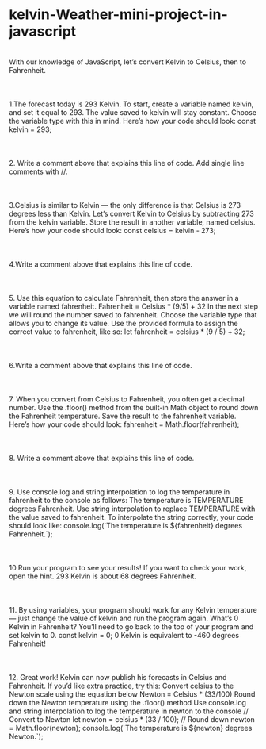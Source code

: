 # kelvin-Weather-mini-project-in-javascript<br>
</br>
With our knowledge of JavaScript, let’s convert Kelvin to Celsius, then to Fahrenheit.<br>
</br>
<br>
</br>
1.The forecast today is 293 Kelvin. To start, create a variable named kelvin, and set it equal to 293.
The value saved to kelvin will stay constant. Choose the variable type with this in mind.
Here’s how your code should look:
const kelvin = 293;
<br>
</br>
<br>
</br>
2. Write a comment above that explains this line of code.
Add single line comments with //.
<br>
</br>
<br>
</br>
3.Celsius is similar to Kelvin — the only difference is that Celsius is 273 degrees less than Kelvin.
Let’s convert Kelvin to Celsius by subtracting 273 from the kelvin variable. Store the result in another variable, named celsius.
Here’s how your code should look:
const celsius = kelvin - 273;
<br>
</br>
<br>
</br>
4.Write a comment above that explains this line of code.
<br>
</br>
<br>
</br>
5.
Use this equation to calculate Fahrenheit, then store the answer in a variable named fahrenheit.
Fahrenheit = Celsius * (9/5) + 32
In the next step we will round the number saved to fahrenheit. Choose the variable type that allows you to change its value.
Use the provided formula to assign the correct value to fahrenheit, like so:
let fahrenheit = celsius * (9 / 5) + 32;
<br>
</br>
<br>
</br>
6.Write a comment above that explains this line of code.
<br>
</br>
<br>
</br>
7. When you convert from Celsius to Fahrenheit, you often get a decimal number.
Use the .floor() method from the built-in Math object to round down the Fahrenheit temperature. Save the result to the fahrenheit variable.
Here’s how your code should look:
fahrenheit = Math.floor(fahrenheit);
<br>
</br>
<br>
</br>
8. Write a comment above that explains this line of code.
<br>
</br>
<br>
</br>
9. Use console.log and string interpolation to log the temperature in fahrenheit to the console as follows:
The temperature is TEMPERATURE degrees Fahrenheit.
Use string interpolation to replace TEMPERATURE with the value saved to fahrenheit.
To interpolate the string correctly, your code should look like:
console.log(`The temperature is ${fahrenheit} degrees Fahrenheit.`);
<br>
</br>
<br>
</br>
10.Run your program to see your results!
If you want to check your work, open the hint.
293 Kelvin is about 68 degrees Fahrenheit.
<br>
</br>
<br>
</br>
11. By using variables, your program should work for any Kelvin temperature — just change the value of kelvin and run the program again.
What’s 0 Kelvin in Fahrenheit?
You’ll need to go back to the top of your program and set kelvin to 0.
const kelvin = 0;
0 Kelvin is equivalent to -460 degrees Fahrenheit!
<br>
</br>
<br>
</br>
12. Great work! Kelvin can now publish his forecasts in Celsius and Fahrenheit.
If you’d like extra practice, try this:
Convert celsius to the Newton scale using the equation below
Newton = Celsius * (33/100)
Round down the Newton temperature using the .floor() method
Use console.log and string interpolation to log the temperature in newton to the console
// Convert to Newton
let newton = celsius * (33 / 100);
// Round down
newton = Math.floor(newton);
console.log(`The temperature is ${newton} degrees Newton.`);


